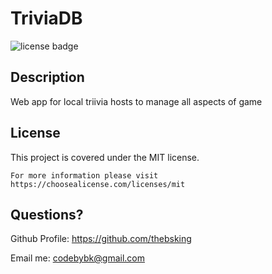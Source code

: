 
  # TriviaDB
  ![license badge](https://img.shields.io/badge/license-MIT-green)
  

  ## Description
  Web app for local triivia hosts to manage all aspects of game

  ## License
  This project is covered under the MIT license.
 
    For more information please visit https://choosealicense.com/licenses/mit

  ## Questions?
  Github Profile: https://github.com/thebsking 

  Email me: [codebybk@gmail.com](mailto:codebybk@gmail.com)



